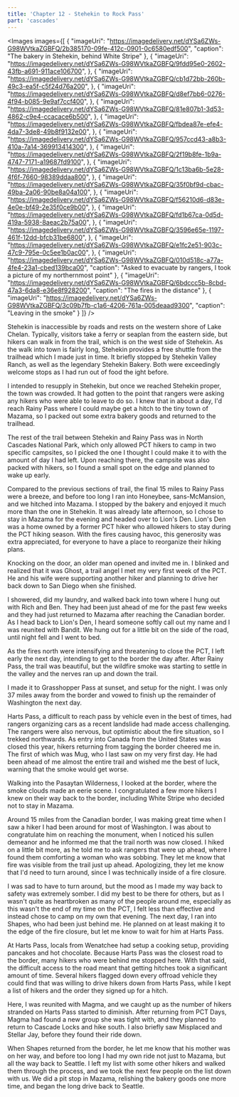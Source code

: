 ```yaml
---
title: 'Chapter 12 - Stehekin to Rock Pass'
part: 'cascades'
---
```


<script lang="ts">
import Images from '$lib/components/Images.svelte';
</script>

<Images images={[
{
"imageUri": "https://imagedelivery.net/dYSa6ZWs-G98WVtkaZGBFQ/2b385170-09fe-412c-0901-0c6580edf500",
"caption": "The bakery in Stehekin, behind White Stripe"
},
{
"imageUri": "https://imagedelivery.net/dYSa6ZWs-G98WVtkaZGBFQ/9fdd95e0-2602-43fb-a691-911ace106700",
},
{
"imageUri": "https://imagedelivery.net/dYSa6ZWs-G98WVtkaZGBFQ/cb1d72bb-260b-49c3-ea5f-c5f24d76a200",
},
{
"imageUri": "https://imagedelivery.net/dYSa6ZWs-G98WVtkaZGBFQ/d8ef7bb6-0276-4f94-b085-9e9af7ccf400",
},
{
"imageUri": "https://imagedelivery.net/dYSa6ZWs-G98WVtkaZGBFQ/81e807b1-3d53-4862-c9e4-ccacace6b500",
},
{
"imageUri": "https://imagedelivery.net/dYSa6ZWs-G98WVtkaZGBFQ/fbdea87e-efe4-4da7-3de8-49b8f9132e00",
},
{
"imageUri": "https://imagedelivery.net/dYSa6ZWs-G98WVtkaZGBFQ/957ccd43-a8b3-410a-7a14-369913414300",
},
{
"imageUri": "https://imagedelivery.net/dYSa6ZWs-G98WVtkaZGBFQ/2f19b8fe-1b9a-4747-7171-a19687fd9100",
},
{
"imageUri": "https://imagedelivery.net/dYSa6ZWs-G98WVtkaZGBFQ/1c13ba6b-5e28-4f6f-7660-98389ddaa800",
},
{
"imageUri": "https://imagedelivery.net/dYSa6ZWs-G98WVtkaZGBFQ/35f0bf9d-cbac-49ba-2a06-90be8a04a100",
},
{
"imageUri": "https://imagedelivery.net/dYSa6ZWs-G98WVtkaZGBFQ/f56210d6-d83e-4e0e-bf49-2e35f0ce9b00",
},
{
"imageUri": "https://imagedelivery.net/dYSa6ZWs-G98WVtkaZGBFQ/fd1b67ca-0d5d-419a-5938-8aeac2b75a00",
},
{
"imageUri": "https://imagedelivery.net/dYSa6ZWs-G98WVtkaZGBFQ/3596e65e-1197-461f-12dd-bfcb31be6800",
},
{
"imageUri": "https://imagedelivery.net/dYSa6ZWs-G98WVtkaZGBFQ/e1fc2e51-903c-47c9-795e-0c5ee1b0ac00",
},
{
"imageUri": "https://imagedelivery.net/dYSa6ZWs-G98WVtkaZGBFQ/010d518c-a77a-4fe4-23a1-cbed139bca00",
"caption": "Asked to evacuate by rangers, I took a picture of my northernmost point"
},
{
"imageUri": "https://imagedelivery.net/dYSa6ZWs-G98WVtkaZGBFQ/6bdccc5b-8cbd-47a3-6da8-e36e8f928200",
"caption": "The fires in the distance"
},
{
"imageUri": "https://imagedelivery.net/dYSa6ZWs-G98WVtkaZGBFQ/3c09b7fb-c1a6-4206-761a-005deaad9300",
"caption": "Leaving in the smoke"
}
]} />

Stehekin is inaccessible by roads and rests on the western shore of Lake Chelan. Typically, visitors take a ferry or
seaplan from the eastern side, but hikers can walk in from the trail, which is on the west side of Stehekin. As the walk
into town is fairly long, Stehekin provides a free shuttle from the trailhead which I made just in time. It briefly
stopped by Stehekin Valley Ranch, as well as the legendary Stehekin Bakery. Both were exceedingly welcome stops as I had
run out of food the ight before.

I intended to resupply in Stehekin, but once we reached Stehekin proper, the town was crowded. It had gotten to the
point that rangers were asking any hikers who were able to leave to do so. I knew that in about a day, I'd reach Rainy
Pass where I could maybe get a hitch to the tiny town of Mazama, so I packed out some extra bakery goods and returned to
the trailhead.

The rest of the trail between Stehekin and Rainy Pass was in North Cascades National Park, which only allowed PCT hikers
to camp in two specific campsites, so I picked the one I thought I could make it to with the amount of day I had left.
Upon reaching there, the campsite was also packed with hikers, so I found a small spot on the edge and planned to wake
up early.

Compared to the previous sections of trail, the final 15 miles to Rainy Pass were a breeze, and before too long I ran
into Honeybee, sans-McMansion, and we hitched into Mazama. I stopped by the bakery and enjoyed it much more than the one
in Stehekin. It was already late afternoon, so I chose to stay in Mazama for the evening and headed over to Lion's Den.
Lion's Den was a home owned by a former PCT hiker who allowed hikers to stay during the PCT hiking season. With the
fires causing havoc, this generosity was extra appreciated, for everyone to have a place to reorganize their hiking
plans.

Knocking on the door, an older man opened and invited me in. I blinked and realized that it was Ghost, a trail angel I
met my very first week of the PCT. He and his wife were supporting another hiker and planning to drive her back down to
San Diego when she finished.

I showered, did my laundry, and walked back into town where I hung out with Rich and Ben. They had been just ahead of me
for the past few weeks and they had just returned to Mazama after reaching the Canadian border. As I head back to Lion's
Den, I heard someone softly call out my name and I was reunited with Bandit. We hung out for a little bit on the side of
the road, until night fell and I went to bed.

As the fires north were intensifying and threatening to close the PCT, I left early the next day, intending to get to
the border the day after. After Rainy Pass, the trail was beautiful, but the wildfire smoke was starting to settle in
the valley and the nerves ran up and down the trail.

I made it to Grasshopper Pass at sunset, and setup for the night. I was only 37 miles away from the border and vowed to
finish up the remainder of Washington the next day.

Harts Pass, a difficult to reach pass by vehicle even in the best of times, had rangers organizing cars as a recent
landslide had made access challenging. The rangers were also nervous, but optimistic about the fire situation, so I
trekked northwards. As entry into Canada from the United States was closed this year, hikers returning from tagging the
border cheered me in. The first of which was Mug, who I last saw on my very first day. He had been ahead of me almost
the entire trail and wished me the best of luck, warning that the smoke would get worse.

Walking into the Pasaytan Wilderness, I looked at the border, where the smoke clouds made an eerie scene. I
congratulated a few more hikers I knew on their way back to the border, including White Stripe who decided not to stay
in Mazama.

Around 15 miles from the Canadian border, I was making great time when I saw a hiker I had been around for most of
Washington. I was about to congratulate him on reaching the monument, when I noticed his sullen demeanor and he informed
me that the trail north was now closed. I hiked on a little bit more, as he told me to ask rangers that were up ahead,
where I found them comforting a woman who was sobbing. They let me know that fire was visible from the trail just up
ahead. Apologizing, they let me know that I'd need to turn around, since I was technically inside of a fire closure.

I was sad to have to turn around, but the mood as I made my way back to safety was extremely somber. I did my best to be
there for others, but as I wasn't quite as heartbroken as many of the people around me, especially as this wasn't the
end of my time on the PCT, I felt less than effective and instead chose to camp on my own that evening. The next day, I
ran into Shapes, who had been just behind me. He planned on at least making it to the edge of the fire closure, but let
me know to wait for him at Harts Pass.

At Harts Pass, locals from Wenatchee had setup a cooking setup, providing pancakes and hot chocolate. Because Harts Pass
was the closest road to the border, many hikers who were behind me stopped here. With that said, the difficult access to
the road meant that getting hitches took a significant amount of time. Several hikers flagged down every offroad vehicle
they could find that was willing to drive hikers down from Harts Pass, while I kept a list of hikers and the order they
signed up for a hitch.

Here, I was reunited with Magma, and we caught up as the number of hikers stranded on Harts Pass started to diminish.
After returning from PCT Days, Magma had found a new group she was tight with, and they planned to return to Cascade
Locks and hike south. I also briefly saw Misplaced and Stellar Jay, before they found their ride down.

When Shapes returned from the border, he let me know that his mother was on her way, and before too long I had my own
ride not just to Mazama, but all the way back to Seattle. I left my list with some other hikers and walked them through
the process, and we took the next few people on the list down with us. We did a pit stop in Mazama, relishing the bakery
goods one more time, and began the long drive back to Seattle.
